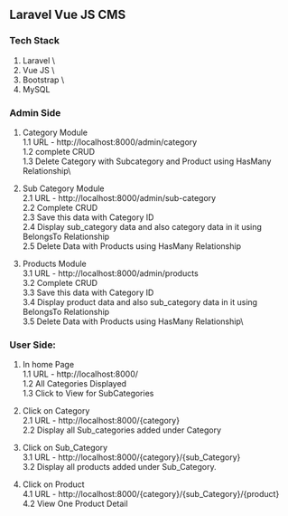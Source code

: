## Laravel Vue JS CMS

### Tech Stack
1. Laravel \ 
2. Vue JS \
3. Bootstrap \ 
4. MySQL

### Admin Side

1. Category Module\
	1.1 URL - http://localhost:8000/admin/category \
	1.2 complete CRUD\
	1.3 Delete Category with Subcategory and Product using HasMany Relationship\

2. Sub Category Module\
	2.1 URL - http://localhost:8000/admin/sub-category \
	2.2 Complete CRUD\
	2.3 Save this data with Category ID\
	2.4 Display sub_category data and also category data in it using BelongsTo Relationship\
	2.5 Delete Data with Products using HasMany Relationship

3. Products Module\
	3.1 URL - http://localhost:8000/admin/products \
	3.2 Complete CRUD\
	3.3 Save this data with Category ID\
	3.4 Display product data and also sub_category data in it using BelongsTo Relationship\
	3.5 Delete Data with Products using HasMany Relationship\


### User Side:

1. In home Page\
	1.1 URL - http://localhost:8000/ \
	1.2 All Categories Displayed\
	1.3 Click to View for SubCategories

2. Click on Category\
	2.1 URL - http://localhost:8000/{category} \
	2.2 Display all Sub_categories added under Category

3. Click on Sub_Category\
	3.1 URL - http://localhost:8000/{category}/{sub_Category} \
	3.2 Display all products added under Sub_Category.

4. Click on Product\
	4.1 URL - http://localhost:8000/{category}/{sub_Category}/{product} \
	4.2 View One Product Detail


